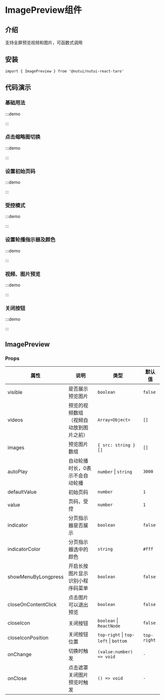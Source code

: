 # ImagePreview组件

## 介绍

支持全屏预览视频和图片，可函数式调用

## 安装

```tsx
import { ImagePreview } from '@nutui/nutui-react-taro'
```

## 代码演示

### 基础用法

:::demo

<CodeBlock src='taro/demo1.tsx'></CodeBlock>

:::

### 点击缩略图切换

:::demo

<CodeBlock src='taro/demo2.tsx'></CodeBlock>

:::

### 设置初始页码

:::demo

<CodeBlock src='taro/demo3.tsx'></CodeBlock>

:::

### 受控模式

:::demo

<CodeBlock src='taro/demo4.tsx'></CodeBlock>

:::

### 设置轮播指示器及颜色

:::demo

<CodeBlock src='taro/demo5.tsx'></CodeBlock>

:::

### 视频、图片预览

:::demo

<CodeBlock src='taro/demo6.tsx'></CodeBlock>

:::

### 关闭按钮

:::demo

<CodeBlock src='taro/demo7.tsx'></CodeBlock>

:::

## ImagePreview

### Props

| 属性 | 说明 | 类型 | 默认值 |
| --- | --- | --- | --- |
| visible | 是否展示预览图片 | `boolean` | `false` |
| videos | 预览的视频数组（视频自动放到图片之前） | `Array<Object>` | `[]` |
| images | 预览图片数组 | `{ src: string }[]` | `[]` |
| autoPlay | 自动轮播时长，0表示不会自动轮播 | `number` \| `string` | `3000` |
| defaultValue | 初始页码 | `number` | `1` |
| value | 页码，受控 | `number` | `1` |
| indicator | 分页指示器是否展示 | `boolean` | `false` |
| indicatorColor | 分页指示器选中的颜色 | `string` | `#fff` |
| showMenuByLongpress | 开启长按图片显示识别小程序码菜单 | `boolean` | `false` |
| closeOnContentClick | 点击图片可以退出预览 | `boolean` | `false` |
| closeIcon | 关闭按钮 | `boolean` \| `ReactNode` | `false` |
| closeIconPosition | 关闭按钮位置 | `top-right` \| `top-left` \| `bottom` | `top-right` |
| onChange | 切换时触发 | `(value:number) => void` | `-` |
| onClose | 点击遮罩关闭图片预览时触发 | `() => void` | `-` |